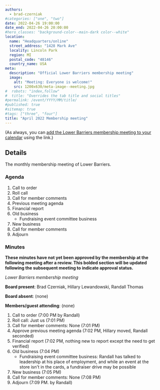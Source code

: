 ```yaml
---
authors:
  - brad-czerniak
#categories: ["one", "two"]
date: 2022-04-26 19:00:00
date_end: 2022-04-26 20:00:00
#hero_classes: "background-color--main-dark color--white"
location:
  name: "Headquarters/online"
  street_address: "1428 Mark Ave"
  locality: Lincoln Park
  region: MI
  postal_code: "48146"
  country_name: USA
meta:
  description: "Official Lower Barriers membership meeting"
  image:
    alt: "Meeting: Everyone is welcome!"
    src: 1200x630/meta-image--meeting.jpg
#  robots: "index,follow"
#  title: "Overrides the tab title and social titles"
#permalink: /event/YYYY/MM/title/
#published: true
#sitemap: true
#tags: ["three", "four"]
title: "April 2022 Membership meeting"
---
```


(As always, you can [add the Lower Barriers membership meeting to your calendar](http://bit.ly/lowerbarriers) using the link.)

## Details

The monthly membership meeting of Lower Barriers.

### Agenda

  1. Call to order
  2. Roll call
  3. Call for member comments
  4. Previous meeting agenda
  5. Financial report
  6. Old business
      * Fundraising event committee business
  8. New business
  10. Call for member comments
  11. Adjourn

### Minutes

**These minutes have not yet been approved by the membership at the following meeting after a review. This bolded section
will be updated following the subsequent meeting to indicate approval status.**

_Lower Barriers membership meeting_

**Board present**: Brad Czerniak, Hillary Lewandowski, Randall Thomas

**Board absent**: (none)

**Members/guest attending**: (none)

  1. Call to order (7:00 PM by Randall)
  2. Roll call: Just us (7:01 PM)
  3. Call for member comments: None (7:01 PM)
  4. Approve previous meeting agenda (7:02 PM, Hillary moved, Randall seconded)
  5. Financial report (7:02 PM, nothing new to report except the need to get verified)
  7. Old business (7:04 PM)
      * Fundraising event committee business: Randall has talked to leadership at his place of employment, and while an event at the store isn't in the cards, a fundraiser drive may be possible
  8. New business (7:05 PM)
  10. Call for member comments: None (7:08 PM)
  12. Adjourn (7:09 PM. by Randall)
